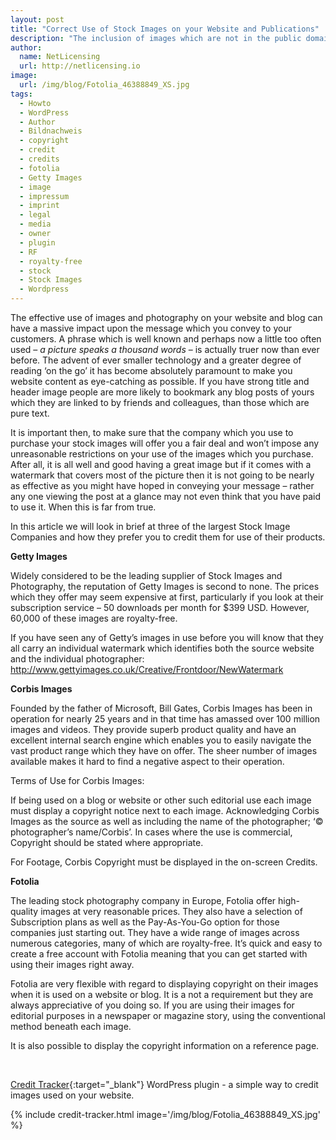 ```yaml
---
layout: post
title: "Correct Use of Stock Images on your Website and Publications"
description: "The inclusion of images which are not in the public domain means that you must provide proper attribution credits to the image creators"
author:
  name: NetLicensing
  url: http://netlicensing.io
image:
  url: /img/blog/Fotolia_46388849_XS.jpg
tags:
  - Howto
  - WordPress
  - Author
  - Bildnachweis
  - copyright
  - credit
  - credits
  - fotolia
  - Getty Images
  - image
  - impressum
  - imprint
  - legal
  - media
  - owner
  - plugin
  - RF
  - royalty-free
  - stock
  - Stock Images
  - Wordpress
---
```


The effective use of images and photography on your website and blog can have a massive impact upon the message which you convey to your customers. A phrase which is well known and perhaps now a little too often used – _a picture speaks a thousand words_ – is actually truer now than ever before. The advent of ever smaller technology and a greater degree of reading ‘on the go’ it has become absolutely paramount to make you website content as eye-catching as possible. If you have strong title and header image people are more likely to bookmark any blog posts of yours which they are linked to by friends and colleagues, than those which are pure text.

It is important then, to make sure that the company which you use to purchase your stock images will offer you a fair deal and won’t impose any unreasonable restrictions on your use of the images which you purchase. After all, it is all well and good having a great image but if it comes with a watermark that covers most of the picture then it is not going to be nearly as effective as you might have hoped in conveying your message – rather any one viewing the post at a glance may not even think that you have paid to use it. When this is far from true.

In this article we will look in brief at three of the largest Stock Image Companies and how they prefer you to credit them for use of their products.

**Getty Images**

Widely considered to be the leading supplier of Stock Images and Photography, the reputation of Getty Images is second to none. The prices which they offer may seem expensive at first, particularly if you look at their subscription service – 50 downloads per month for $399 USD. However, 60,000 of these images are royalty-free.

If you have seen any of Getty’s images in use before you will know that they all carry an individual watermark which identifies both the source website and the individual photographer: http://www.gettyimages.co.uk/Creative/Frontdoor/NewWatermark

**Corbis Images**

Founded by the father of Microsoft, Bill Gates, Corbis Images has been in operation for nearly 25 years and in that time has amassed over 100 million images and videos. They provide superb product quality and have an excellent internal search engine which enables you to easily navigate the vast product range which they have on offer. The sheer number of images available makes it hard to find a negative aspect to their operation.

Terms of Use for Corbis Images:

If being used on a blog or website or other such editorial use each image must display a copyright notice next to each image. Acknowledging Corbis Images as the source as well as including the name of the photographer; ‘© photographer’s name/Corbis’. In cases where the use is commercial, Copyright should be stated where appropriate.

For Footage, Corbis Copyright must be displayed in the on-screen Credits.

**Fotolia**

The leading stock photography company in Europe, Fotolia offer high-quality images at very reasonable prices. They also have a selection of Subscription plans as well as the Pay-As-You-Go option for those companies just starting out. They have a wide range of images across numerous categories, many of which are royalty-free. It’s quick and easy to create a free account with Fotolia meaning that you can get started with using their images right away.

Fotolia are very flexible with regard to displaying copyright on their images when it is used on a website or blog. It is a not a requirement but they are always appreciative of you doing so. If you are using their images for editorial purposes in a newspaper or magazine story, using the conventional method beneath each image.

It is also possible to display the copyright information on a reference page.

&nbsp;

[Credit Tracker](http://wordpress.org/plugins/credit-tracker/ "Credit Tracker WordPress plugin"){:target="_blank"} WordPress plugin - a simple way to credit images used on your website.

{% include credit-tracker.html image='/img/blog/Fotolia_46388849_XS.jpg' %}
